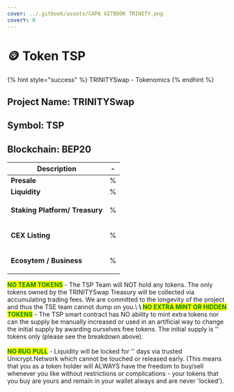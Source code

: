 ```yaml
---
cover: ../.gitbook/assets/CAPA GITBOOK TRINITY.png
coverY: 0
---
```


# 🪙 Token TSP

{% hint style="success" %}
TRINITYSwap - Tokenomics
{% endhint %}

## **Project Name: TRINITYSwap**&#x20;

## **Symbol: TSP**

## **Blockchain:** **BEP20**

| Description                                            | - |
| ------------------------------------------------------ | - |
| **Presale**                                            | % |
| **Liquidity**                                          | % |
| <p><strong>Staking Platform/ Treasury</strong><br></p> | % |
| <p><strong>CEX Listing</strong><br></p>                | % |
| <p><strong>Ecosytem / Business</strong><br></p>        | % |

<mark style="color:green;">**NO TEAM TOKENS**</mark> - The TSP Team will NOT hold any tokens. The only tokens owned by the TRINITYSwap Treasury will be collected via accumulating trading fees. We are committed to the longevity of the project and thus the TSE team cannot dump on you.\ <mark style="color:green;">****</mark>\ <mark style="color:green;">****</mark><mark style="color:green;">**NO EXTRA MINT OR HIDDEN TOKENS**</mark> - The TSP smart contract has NO ability to mint extra tokens nor can the supply be manually increased or used in an artificial way to change the initial supply by awarding ourselves free tokens. The initial supply is '' tokens only (please see the breakdown above).\
\
<mark style="color:green;">**NO RUG PULL**</mark> - Liquidity will be locked for '' days via trusted Unicrypt.Network which cannot be touched or released early. (This means that you as a token holder will ALWAYS have the freedom to buy/sell whenever you like without restrictions or complications - your tokens that you buy are yours and remain in your wallet always and are never 'locked').
